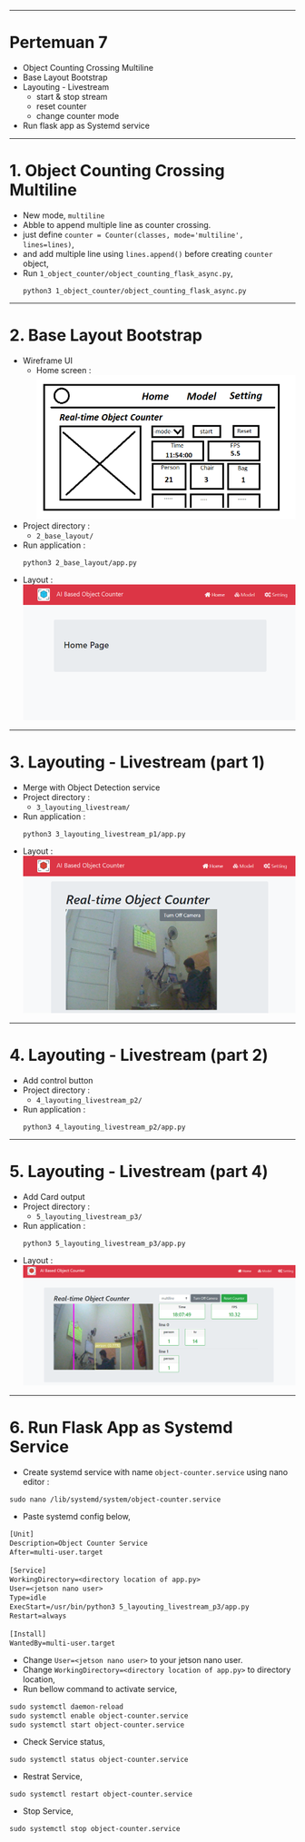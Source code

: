 ___
# Pertemuan 7

- Object Counting Crossing Multiline
- Base Layout Bootstrap
- Layouting - Livestream 
    - start & stop stream
    - reset counter
    - change counter mode
- Run flask app as Systemd service
___
# 1. Object Counting Crossing Multiline
- New mode, `multiline`
- Abble to append multiple line as counter crossing.
- just define `counter = Counter(classes, mode='multiline', lines=lines)`,
- and add multiple line using `lines.append()` before creating `counter` object,
- Run `1_object_counter/object_counting_flask_async.py`,
    ```
    python3 1_object_counter/object_counting_flask_async.py
    ```
___
# 2. Base Layout Bootstrap
- Wireframe UI
    - Home screen :<br>
    ![](resource/home.png)
- Project directory :
    - `2_base_layout/`
- Run application :
    ```
    python3 2_base_layout/app.py
    ```
- Layout : <br>
    ![](resource/layout.png)
___
# 3. Layouting - Livestream (part 1) 
- Merge with Object Detection service
- Project directory :
    - `3_layouting_livestream/`
- Run application :
    ```
    python3 3_layouting_livestream_p1/app.py
    ```
- Layout : <br>
    ![](resource/home_layout.png)
___
# 4. Layouting - Livestream (part 2)
- Add control button
- Project directory :
    - `4_layouting_livestream_p2/`
- Run application :
    ```
    python3 4_layouting_livestream_p2/app.py
    ```
___
# 5. Layouting - Livestream (part 4)
- Add Card output
- Project directory :
    - `5_layouting_livestream_p3/`
- Run application :
    ```
    python3 5_layouting_livestream_p3/app.py
    ```
- Layout : <br>
    ![](resource/real-time.png)

___
# 6. Run Flask App as Systemd Service
- Create systemd service with name `object-counter.service` using nano editor :
```
sudo nano /lib/systemd/system/object-counter.service
```
- Paste systemd config below,
```
[Unit]
Description=Object Counter Service
After=multi-user.target

[Service]
WorkingDirectory=<directory location of app.py>
User=<jetson nano user>
Type=idle
ExecStart=/usr/bin/python3 5_layouting_livestream_p3/app.py
Restart=always

[Install]
WantedBy=multi-user.target
```
- Change `User=<jetson nano user>` to your jetson nano user.
- Change `WorkingDirectory=<directory location of app.py>` to directory location,
- Run bellow command to activate service,
```
sudo systemctl daemon-reload
sudo systemctl enable object-counter.service
sudo systemctl start object-counter.service
```
- Check Service status,
```
sudo systemctl status object-counter.service
```
- Restrat Service,
```
sudo systemctl restart object-counter.service
```
- Stop Service,
```
sudo systemctl stop object-counter.service
```